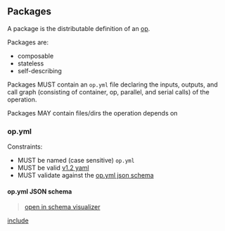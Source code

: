 ## Packages

A package is the distributable definition of an [op](ops.md).

Packages are:

- composable
- stateless
- self-describing

Packages MUST contain an `op.yml` file declaring the inputs, outputs,
and call graph (consisting of container, op, parallel, and serial calls)
of the operation.

Packages MAY contain files/dirs the operation depends on

### op.yml

Constraints:

- MUST be named (case sensitive) `op.yml`
- MUST be valid [v1.2 yaml](http://www.yaml.org/spec/1.2/spec.html)
- MUST validate against the [op.yml json schema](#opyml-json-schema)

#### op.yml JSON schema

> [open in schema visualizer](https://schema-visualizer.opspec.io/?schema=https://opspec.io/0.1.5/op.yml.schema.json)

[include](op.yml.schema.json)

